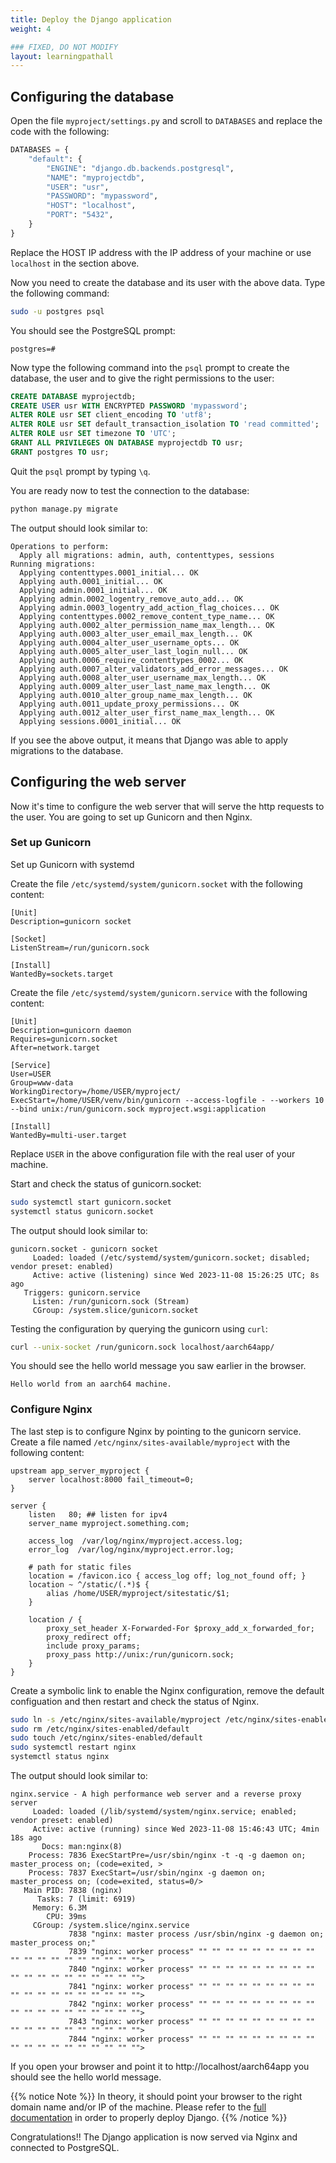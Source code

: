 ```yaml
---
title: Deploy the Django application
weight: 4

### FIXED, DO NOT MODIFY
layout: learningpathall
---
```


## Configuring the database
Open the file `myproject/settings.py` and scroll to `DATABASES` and replace the
code with the following:

```python
DATABASES = {
    "default": {
        "ENGINE": "django.db.backends.postgresql",
        "NAME": "myprojectdb",
        "USER": "usr",
        "PASSWORD": "mypassword",
        "HOST": "localhost",
        "PORT": "5432",
    }
}
```
Replace the HOST IP address with the IP address of your machine or use `localhost` in the section above.

Now you need to create the database and its user with the above data.
Type the following command:

```bash
sudo -u postgres psql
```
You should see the PostgreSQL prompt:
```output
postgres=#
```

Now type the following command into the `psql` prompt to create the database,
the user and to give the right permissions to the user:

```SQL
CREATE DATABASE myprojectdb;
CREATE USER usr WITH ENCRYPTED PASSWORD 'mypassword';
ALTER ROLE usr SET client_encoding TO 'utf8';
ALTER ROLE usr SET default_transaction_isolation TO 'read committed';
ALTER ROLE usr SET timezone TO 'UTC';
GRANT ALL PRIVILEGES ON DATABASE myprojectdb TO usr;
GRANT postgres TO usr;
```
Quit the `psql` prompt by typing `\q`.

You are ready now to test the connection to the database:

```bash
python manage.py migrate
```
The output should look similar to:

```output
Operations to perform:
  Apply all migrations: admin, auth, contenttypes, sessions
Running migrations:
  Applying contenttypes.0001_initial... OK
  Applying auth.0001_initial... OK
  Applying admin.0001_initial... OK
  Applying admin.0002_logentry_remove_auto_add... OK
  Applying admin.0003_logentry_add_action_flag_choices... OK
  Applying contenttypes.0002_remove_content_type_name... OK
  Applying auth.0002_alter_permission_name_max_length... OK
  Applying auth.0003_alter_user_email_max_length... OK
  Applying auth.0004_alter_user_username_opts... OK
  Applying auth.0005_alter_user_last_login_null... OK
  Applying auth.0006_require_contenttypes_0002... OK
  Applying auth.0007_alter_validators_add_error_messages... OK
  Applying auth.0008_alter_user_username_max_length... OK
  Applying auth.0009_alter_user_last_name_max_length... OK
  Applying auth.0010_alter_group_name_max_length... OK
  Applying auth.0011_update_proxy_permissions... OK
  Applying auth.0012_alter_user_first_name_max_length... OK
  Applying sessions.0001_initial... OK
```

If you see the above output, it means that Django was able to apply migrations to the database.

## Configuring the web server
Now it's time to configure the web server that will serve the http requests to
the user. You are going to set up Gunicorn and then Nginx.

### Set up Gunicorn
Set up Gunicorn with systemd

Create the file `/etc/systemd/system/gunicorn.socket` with the following
content:

```console
[Unit]
Description=gunicorn socket

[Socket]
ListenStream=/run/gunicorn.sock

[Install]
WantedBy=sockets.target
```

Create the file `/etc/systemd/system/gunicorn.service` with the following
content:

```console
[Unit]
Description=gunicorn daemon
Requires=gunicorn.socket
After=network.target

[Service]
User=USER
Group=www-data
WorkingDirectory=/home/USER/myproject/
ExecStart=/home/USER/venv/bin/gunicorn --access-logfile - --workers 10 --bind unix:/run/gunicorn.sock myproject.wsgi:application

[Install]
WantedBy=multi-user.target
```

Replace `USER` in the above configuration file with the real user of your machine.

Start and check the status of gunicorn.socket:

```bash
sudo systemctl start gunicorn.socket
systemctl status gunicorn.socket
```
The output should look similar to:

```output
gunicorn.socket - gunicorn socket
     Loaded: loaded (/etc/systemd/system/gunicorn.socket; disabled; vendor preset: enabled)
     Active: active (listening) since Wed 2023-11-08 15:26:25 UTC; 8s ago
   Triggers: gunicorn.service
     Listen: /run/gunicorn.sock (Stream)
     CGroup: /system.slice/gunicorn.socket
```

Testing the configuration by querying the gunicorn using `curl`:

```bash
curl --unix-socket /run/gunicorn.sock localhost/aarch64app/
```

You should see the hello world message you saw earlier in the browser.

```output
Hello world from an aarch64 machine.
```
### Configure Nginx

The last step is to configure Nginx by pointing to the gunicorn service.
Create a file named `/etc/nginx/sites-available/myproject` with the following content:

```console
upstream app_server_myproject {
    server localhost:8000 fail_timeout=0;
}

server {
    listen   80; ## listen for ipv4
    server_name myproject.something.com;

    access_log  /var/log/nginx/myproject.access.log;
    error_log  /var/log/nginx/myproject.error.log;

    # path for static files
    location = /favicon.ico { access_log off; log_not_found off; }
    location ~ ^/static/(.*)$ {
        alias /home/USER/myproject/sitestatic/$1;
    }

    location / {
        proxy_set_header X-Forwarded-For $proxy_add_x_forwarded_for;
        proxy_redirect off;
        include proxy_params;
        proxy_pass http://unix:/run/gunicorn.sock;
    }
}
```

Create a symbolic link to enable the Nginx configuration, remove the default configuation and then restart and check the status of Nginx.


```bash
sudo ln -s /etc/nginx/sites-available/myproject /etc/nginx/sites-enabled/
sudo rm /etc/nginx/sites-enabled/default
sudo touch /etc/nginx/sites-enabled/default
sudo systemctl restart nginx
systemctl status nginx
```

The output should look similar to:

```output
nginx.service - A high performance web server and a reverse proxy server
     Loaded: loaded (/lib/systemd/system/nginx.service; enabled; vendor preset: enabled)
     Active: active (running) since Wed 2023-11-08 15:46:43 UTC; 4min 18s ago
       Docs: man:nginx(8)
    Process: 7836 ExecStartPre=/usr/sbin/nginx -t -q -g daemon on; master_process on; (code=exited, >
    Process: 7837 ExecStart=/usr/sbin/nginx -g daemon on; master_process on; (code=exited, status=0/>
   Main PID: 7838 (nginx)
      Tasks: 7 (limit: 6919)
     Memory: 6.3M
        CPU: 39ms
     CGroup: /system.slice/nginx.service
             7838 "nginx: master process /usr/sbin/nginx -g daemon on; master_process on;"
             7839 "nginx: worker process" "" "" "" "" "" "" "" "" "" "" "" "" "" "" "" "" "" "" "">
             7840 "nginx: worker process" "" "" "" "" "" "" "" "" "" "" "" "" "" "" "" "" "" "" "">
             7841 "nginx: worker process" "" "" "" "" "" "" "" "" "" "" "" "" "" "" "" "" "" "" "">
             7842 "nginx: worker process" "" "" "" "" "" "" "" "" "" "" "" "" "" "" "" "" "" "" "">
             7843 "nginx: worker process" "" "" "" "" "" "" "" "" "" "" "" "" "" "" "" "" "" "" "">
             7844 "nginx: worker process" "" "" "" "" "" "" "" "" "" "" "" "" "" "" "" "" "" "" "">
```

If you open your browser and point it to http://localhost/aarch64app you should see the hello world message.

{{% notice Note %}}
In theory, it should point your browser to the right domain name and/or IP
of the machine. Please refer to the [full documentation](https://docs.djangoproject.com/en/4.2/howto/deployment/)
in order to properly deploy Django.
{{% /notice %}}

Congratulations!! The Django application is now served via Nginx and connected
to PostgreSQL.
